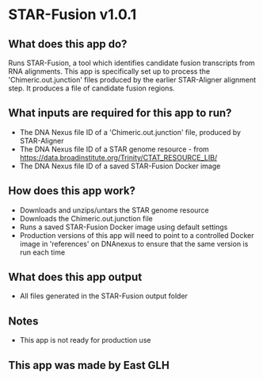 # STAR-Fusion v1.0.1

## What does this app do?
Runs STAR-Fusion, a tool which identifies candidate fusion transcripts from RNA alignments. This app is specifically set up to process the 'Chimeric.out.junction' files produced by the earlier STAR-Aligner alignment step. It produces a file of candidate fusion regions.

## What inputs are required for this app to run?
* The DNA Nexus file ID of a 'Chimeric.out.junction' file, produced by STAR-Aligner
* The DNA Nexus file ID of a STAR genome resource - from https://data.broadinstitute.org/Trinity/CTAT_RESOURCE_LIB/
* The DNA Nexus file ID of a saved STAR-Fusion Docker image

## How does this app work?
* Downloads and unzips/untars the STAR genome resource
* Downloads the Chimeric.out.junction file
* Runs a saved STAR-Fusion Docker image using default settings
* Production versions of this app will need to point to a controlled Docker image in 'references' on DNAnexus to ensure that the same version is run each time


## What does this app output
* All files generated in the STAR-Fusion output folder

## Notes
* This app is not ready for production use

## This app was made by East GLH
